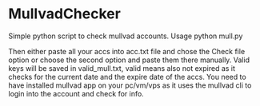 # MullvadChecker
Simple python script to check mullvad accounts.
Usage
python mull.py

Then either paste all your accs into acc.txt file and chose the Check file option or choose the second option and paste them there manually.
Valid keys will be saved in valid_mull.txt, valid means also not expired as it checks for the current date and the expire date of the accs.
You need to have installed mullvad app on your pc/vm/vps as it uses the mullvad cli to login into the account and check for info.
